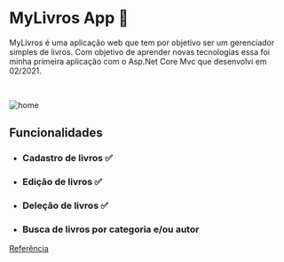 # MyLivros App :blue_book:

MyLivros é uma aplicação web que tem por objetivo ser um gerenciador simples de livros. Com objetivo de aprender novas tecnologias essa foi minha primeira aplicação com o Asp.Net Core Mvc que desenvolvi em 02/2021.

<br>

![home](https://i.ibb.co/9szPLt4/home.png)

## Funcionalidades

* ### Cadastro de livros ✅
* ### Edição de livros ✅
* ### Deleção de livros ✅
* ### Busca de livros por categoria e/ou autor


[Referência](https://docs.microsoft.com/en-us/aspnet/core/tutorials/first-mvc-app/start-mvc?view=aspnetcore-5.0&tabs=visual-studio)